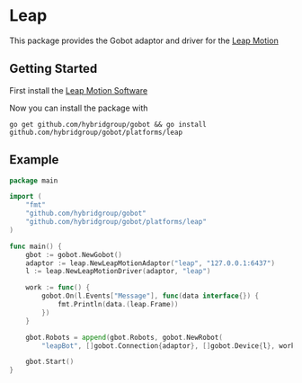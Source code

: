 # Leap

This package provides the Gobot adaptor and driver for the [Leap Motion](https://www.leapmotion.com/)

## Getting Started

First install the [Leap Motion Software](https://www.leapmotion.com/setup)

Now you can install the package with
```
go get github.com/hybridgroup/gobot && go install github.com/hybridgroup/gobot/platforms/leap
```

## Example

```go
package main

import (
	"fmt"
	"github.com/hybridgroup/gobot"
	"github.com/hybridgroup/gobot/platforms/leap"
)

func main() {
	gbot := gobot.NewGobot()
	adaptor := leap.NewLeapMotionAdaptor("leap", "127.0.0.1:6437")
	l := leap.NewLeapMotionDriver(adaptor, "leap")

	work := func() {
		gobot.On(l.Events["Message"], func(data interface{}) {
			fmt.Println(data.(leap.Frame))
		})
	}

	gbot.Robots = append(gbot.Robots, gobot.NewRobot(
		"leapBot", []gobot.Connection{adaptor}, []gobot.Device{l}, work))

	gbot.Start()
}
```